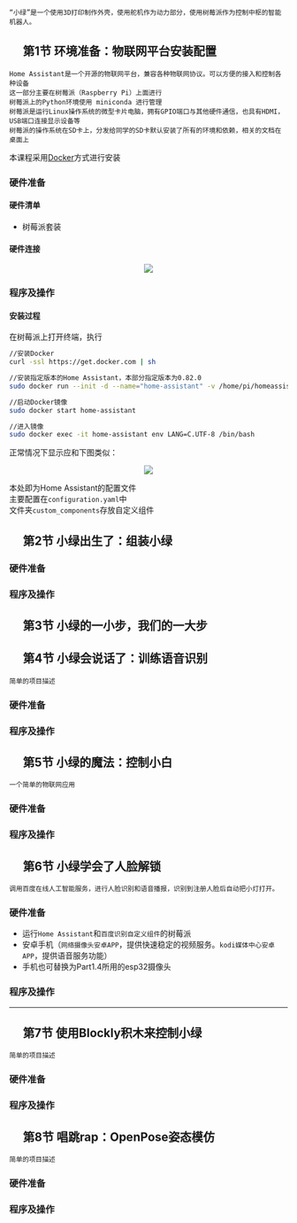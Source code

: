 
    “小绿”是一个使用3D打印制作外壳，使用舵机作为动力部分，使用树莓派作为控制中枢的智能机器人。

## &nbsp;&nbsp;&nbsp;&nbsp;&nbsp;第1节 环境准备：物联网平台安装配置

    Home Assistant是一个开源的物联网平台，兼容各种物联网协议。可以方便的接入和控制各种设备  
    这一部分主要在树莓派（Raspberry Pi）上面进行  
    树莓派上的Python环境使用 miniconda 进行管理  
    树莓派是运行Linux操作系统的微型卡片电脑，拥有GPIO端口与其他硬件通信，也具有HDMI，USB端口连接显示设备等  
    树莓派的操作系统在SD卡上，分发给同学的SD卡默认安装了所有的环境和依赖，相关的文档在桌面上  

本课程采用[Docker](https://baike.baidu.com/item/Docker/13344470?fr=aladdin)方式进行安装

### **硬件准备**

#### 硬件清单

- 树莓派套装

#### 硬件连接

<center><img src=https://md.hass.live/404.gif></center>

### **程序及操作**

#### 安装过程

在树莓派上打开终端，执行

```bash {.line-numbers}
//安装Docker
curl -ssl https://get.docker.com | sh

//安装指定版本的Home Assistant，本部分指定版本为0.82.0
sudo docker run --init -d --name="home-assistant" -v /home/pi/homeassistant:/config -v /etc/localtime:/etc/localtime:ro --net=host homeassistant/raspberrypi3-homeassistant:0.82.0

//启动Docker镜像
sudo docker start home-assistant

//进入镜像
sudo docker exec -it home-assistant env LANG=C.UTF-8 /bin/bash
```

正常情况下显示应和下图类似：  

<center><img src="https://md.hass.live/Xnip2019-05-07_18-35-34.png"></center>

本处即为Home Assistant的配置文件  
主要配置在`configuration.yaml`中  
文件夹`custom_components`存放自定义组件  

## &nbsp;&nbsp;&nbsp;&nbsp;&nbsp;第2节 小绿出生了：组装小绿

### **硬件准备**

### **程序及操作**

## &nbsp;&nbsp;&nbsp;&nbsp;&nbsp;第3节 小绿的一小步，我们的一大步

## &nbsp;&nbsp;&nbsp;&nbsp;&nbsp;第4节 小绿会说话了：训练语音识别

    简单的项目描述

### **硬件准备**

### **程序及操作**

## &nbsp;&nbsp;&nbsp;&nbsp;&nbsp;第5节 小绿的魔法：控制小白

    一个简单的物联网应用

### **硬件准备**

### **程序及操作**

## &nbsp;&nbsp;&nbsp;&nbsp;&nbsp;第6节 小绿学会了人脸解锁

    调用百度在线人工智能服务，进行人脸识别和语音播报，识别到注册人脸后自动把小灯打开。

### **硬件准备**

- 运行`Home Assistant`和`百度识别自定义组件`的树莓派
- 安卓手机（`网络摄像头安卓APP`，提供快速稳定的视频服务。`kodi媒体中心安卓APP`，提供语音服务功能）
- 手机也可替换为Part1.4所用的esp32摄像头

### **程序及操作**

---

## &nbsp;&nbsp;&nbsp;&nbsp;&nbsp;第7节 使用Blockly积木来控制小绿

    简单的项目描述

### **硬件准备**

### **程序及操作**

## &nbsp;&nbsp;&nbsp;&nbsp;&nbsp;第8节 唱跳rap：OpenPose姿态模仿

    简单的项目描述

### **硬件准备**

### **程序及操作**

